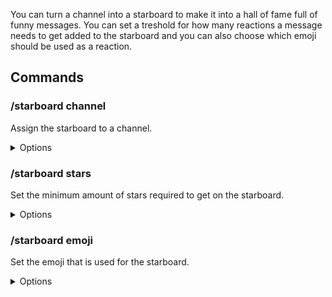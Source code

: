 You can turn a channel into a starboard to make it into a hall of fame full of funny messages. You can set a treshold for how many reactions a message needs to get added to the starboard and you can also choose which emoji should be used as a reaction.

## Commands

### /starboard channel
Assign the starboard to a channel.

<details><summary>Options</summary>

- **Channel\***: The channel to assing the starboard to.
</details>

### /starboard stars
Set the minimum amount of stars required to get on the starboard.

<details><summary>Options</summary>

- **Amount\***: The minimum amount of stars.
</details>

### /starboard emoji
Set the emoji that is used for the starboard.

<details><summary>Options</summary>

- **Emoji\***: The emoji to use for the starboard.
</details>
